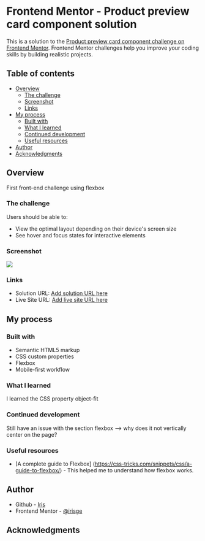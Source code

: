 # Frontend Mentor - Product preview card component solution

This is a solution to the [Product preview card component challenge on Frontend Mentor](https://www.frontendmentor.io/challenges/product-preview-card-component-GO7UmttRfa). Frontend Mentor challenges help you improve your coding skills by building realistic projects. 

## Table of contents

- [Overview](#overview)
  - [The challenge](#the-challenge)
  - [Screenshot](#screenshot)
  - [Links](#links)
- [My process](#my-process)
  - [Built with](#built-with)
  - [What I learned](#what-i-learned)
  - [Continued development](#continued-development)
  - [Useful resources](#useful-resources)
- [Author](#author)
- [Acknowledgments](#acknowledgments)

## Overview

First front-end challenge using flexbox

### The challenge

Users should be able to:

- View the optimal layout depending on their device's screen size
- See hover and focus states for interactive elements

### Screenshot

![](./screenshot.jpg)


### Links

- Solution URL: [Add solution URL here](https://your-solution-url.com)
- Live Site URL: [Add live site URL here](https://your-live-site-url.com)

## My process

### Built with

- Semantic HTML5 markup
- CSS custom properties
- Flexbox
- Mobile-first workflow

### What I learned

I learned the CSS property object-fit

### Continued development

Still have an issue with the section flexbox --> why does it not vertically center on the page?

### Useful resources

- [A complete guide to Flexbox] (https://css-tricks.com/snippets/css/a-guide-to-flexbox/) - This helped me to understand how flexbox works.


## Author

- Github - [Iris](https://github.com/irisge)
- Frontend Mentor - [@irisge](https://www.frontendmentor.io/profile/yourusername)


## Acknowledgments
